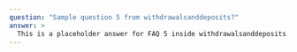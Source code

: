 ```yaml
---
question: "Sample question 5 from withdrawalsanddeposits?"
answer: >
  This is a placeholder answer for FAQ 5 inside withdrawalsanddeposits. It uses proper YAML block formatting to avoid any parsing issues.
---
```


